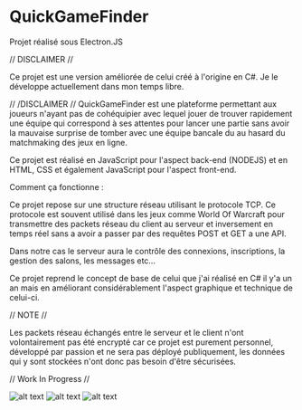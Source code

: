 # QuickGameFinder
Projet réalisé sous Electron.JS

// DISCLAIMER //

Ce projet est une version améliorée de celui créé à l'origine en C#. Je le développe actuellement dans mon temps libre.

// /DISCLAIMER //
QuickGameFinder est une plateforme permettant aux joueurs n'ayant pas de cohéquipier avec lequel jouer de trouver rapidement une équipe qui correspond à ses attentes pour lancer une partie sans avoir la mauvaise surprise de tomber avec une équipe bancale du au hasard du matchmaking des jeux en ligne.

Ce projet est réalisé en JavaScript pour l'aspect back-end (NODEJS) et en HTML, CSS et également JavaScript pour l'aspect front-end.

Comment ça fonctionne :

Ce projet repose sur une structure réseau utilisant le protocole TCP. Ce protocole est souvent utilisé dans les jeux comme World Of Warcraft pour transmettre des packets réseau du client au serveur et inversement en temps réel sans a avoir a passer par des requêtes POST et GET a une API.

Dans notre cas le serveur aura le contrôle des connexions, inscriptions, la gestion des salons, les messages etc...

Ce projet reprend le concept de base de celui que j'ai réalisé en C# il y'a un an mais en améliorant considérablement l'aspect graphique et technique de celui-ci.


// NOTE //

Les packets réseau échangés entre le serveur et le client n'ont volontairement pas été encrypté car ce projet est purement personnel, développé par passion et ne sera pas déployé publiquement, les données qui y sont stockées n'ont donc pas besoin d'être sécurisées.

// Work In Progress //

![alt text](http://alexandregerez.com/imgs/QUICKGAMEFINDER/Screenshot_1.png)
![alt text](http://alexandregerez.com/imgs/QUICKGAMEFINDER/Screenshot_2.png)
![alt text](http://alexandregerez.com/imgs/QUICKGAMEFINDER/Screenshot_3.png)
